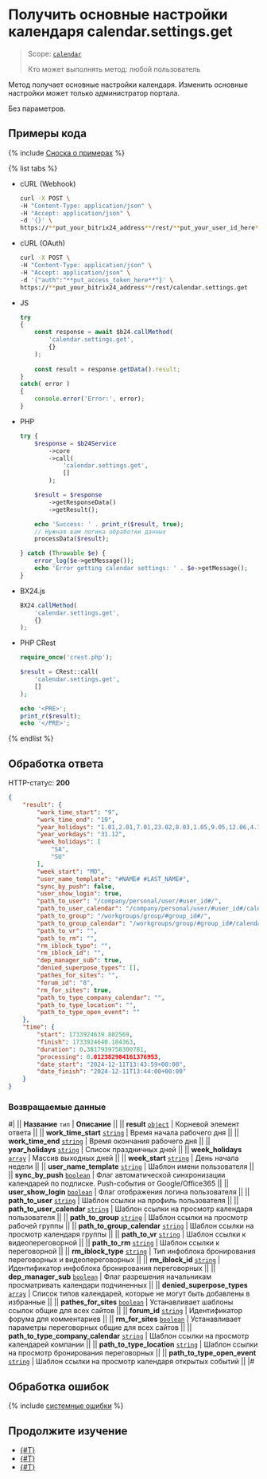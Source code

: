 # Получить основные настройки календаря calendar.settings.get

> Scope: [`calendar`](../scopes/permissions.md)
>
> Кто может выполнять метод: любой пользователь

Метод получает основные настройки календаря. Изменить основные настройки может только администратор портала.

Без параметров.

## Примеры кода

{% include [Сноска о примерах](../../_includes/examples.md) %}

{% list tabs %}

- cURL (Webhook)

    ```bash
    curl -X POST \
    -H "Content-Type: application/json" \
    -H "Accept: application/json" \
    -d '{}' \
    https://**put_your_bitrix24_address**/rest/**put_your_user_id_here**/**put_your_webbhook_here**/calendar.settings.get
    ```

- cURL (OAuth)

    ```bash
    curl -X POST \
    -H "Content-Type: application/json" \
    -H "Accept: application/json" \
    -d '{"auth":"**put_access_token_here**"}' \
    https://**put_your_bitrix24_address**/rest/calendar.settings.get
    ```

- JS


    ```js
    try
    {
    	const response = await $b24.callMethod(
    		'calendar.settings.get',
    		{}
    	);
    	
    	const result = response.getData().result;
    }
    catch( error )
    {
    	console.error('Error:', error);
    }
    ```

- PHP


    ```php
    try {
        $response = $b24Service
            ->core
            ->call(
                'calendar.settings.get',
                []
            );
    
        $result = $response
            ->getResponseData()
            ->getResult();
    
        echo 'Success: ' . print_r($result, true);
        // Нужная вам логика обработки данных
        processData($result);
    
    } catch (Throwable $e) {
        error_log($e->getMessage());
        echo 'Error getting calendar settings: ' . $e->getMessage();
    }
    ```

- BX24.js

    ```js
    BX24.callMethod(
        'calendar.settings.get',
        {}
    );
    ```

- PHP CRest

    ```php
    require_once('crest.php');

    $result = CRest::call(
        'calendar.settings.get',
        []
    );

    echo '<PRE>';
    print_r($result);
    echo '</PRE>';
    ```

{% endlist %}

## Обработка ответа

HTTP-статус: **200**

```json
{
    "result": {
        "work_time_start": "9",
        "work_time_end": "19",
        "year_holidays": "1.01,2.01,7.01,23.02,8.03,1.05,9.05,12.06,4.11",
        "year_workdays": "31.12",
        "week_holidays": [
            "SA",
            "SU"
        ],
        "week_start": "MO",
        "user_name_template": "#NAME# #LAST_NAME#",
        "sync_by_push": false,
        "user_show_login": true,
        "path_to_user": "/company/personal/user/#user_id#/",
        "path_to_user_calendar": "/company/personal/user/#user_id#/calendar/",
        "path_to_group": "/workgroups/group/#group_id#/",
        "path_to_group_calendar": "/workgroups/group/#group_id#/calendar/",
        "path_to_vr": "",
        "path_to_rm": "",
        "rm_iblock_type": "",
        "rm_iblock_id": "",
        "dep_manager_sub": true,
        "denied_superpose_types": [],
        "pathes_for_sites": "",
        "forum_id": "8",
        "rm_for_sites": true,
        "path_to_type_company_calendar": "",
        "path_to_type_location": "",
        "path_to_type_open_event": ""
    },
    "time": {
        "start": 1733924639.802569,
        "finish": 1733924640.184363,
        "duration": 0.3817939758300781,
        "processing": 0.012382984161376953,
        "date_start": "2024-12-11T13:43:59+00:00",
        "date_finish": "2024-12-11T13:44:00+00:00"
    }
}
```

### Возвращаемые данные

#|
|| **Название**
`тип` | **Описание** ||
|| **result**
[`object`](../data-types.md) | Корневой элемент ответа ||
|| **work_time_start**
[`string`](../data-types.md) | Время начала рабочего дня ||
|| **work_time_end**
[`string`](../data-types.md) | Время окончания рабочего дня ||
|| **year_holidays**
[`string`](../data-types.md) | Список праздничных дней ||
|| **week_holidays**
[`array`](../data-types.md) | Массив выходных дней ||
|| **week_start**
[`string`](../data-types.md) | День начала недели ||
|| **user_name_template**
[`string`](../data-types.md) | Шаблон имени пользователя ||
|| **sync_by_push**
[`boolean`](../data-types.md) | Флаг автоматической синхронизации календарей по подписке. Push-события от Google/Office365 ||
|| **user_show_login**
[`boolean`](../data-types.md) | Флаг отображения логина пользователя ||
|| **path_to_user**
[`string`](../data-types.md) | Шаблон ссылки на профиль пользователя ||
|| **path_to_user_calendar**
[`string`](../data-types.md) | Шаблон ссылки на просмотр календаря пользователя ||
|| **path_to_group**
[`string`](../data-types.md) | Шаблон ссылки на просмотр рабочей группы ||
|| **path_to_group_calendar**
[`string`](../data-types.md) | Шаблон ссылки на просмотр календаря группы ||
|| **path_to_vr**
[`string`](../data-types.md) | Шаблон ссылки к видеопереговорной ||
|| **path_to_rm**
[`string`](../data-types.md) | Шаблон ссылки к переговорной ||
|| **rm_iblock_type**
[`string`](../data-types.md) | Тип инфоблока бронирования переговорных и видеопереговорных ||
|| **rm_iblock_id**
[`string`](../data-types.md) | Идентификатор инфоблока бронирования переговорных ||
|| **dep_manager_sub**
[`boolean`](../data-types.md) | Флаг разрешения начальникам просматривать календари подчиненных ||
|| **denied_superpose_types**
[`array`](../data-types.md) | Список типов календарей, которые не могут быть добавлены в избранные ||
|| **pathes_for_sites**
[`boolean`](../data-types.md) | Устанавливает шаблоны ссылок общие для всех сайтов ||
|| **forum_id**
[`string`](../data-types.md) | Идентификатор форума для комментариев ||
|| **rm_for_sites**
[`boolean`](../data-types.md) | Устанавливает параметры переговорных общие для всех сайтов ||
|| **path_to_type_company_calendar**
[`string`](../data-types.md) | Шаблон ссылки на просмотр календарей компании ||
|| **path_to_type_location**
[`string`](../data-types.md) | Шаблон ссылки на просмотр бронирования переговорных ||
|| **path_to_type_open_event**
[`string`](../data-types.md) | Шаблон ссылки на просмотр календаря открытых событий ||
|#

## Обработка ошибок

{% include [системные ошибки](../../_includes/system-errors.md) %}

## Продолжите изучение 

- [{#T}](./index.md)
- [{#T}](./calendar-user-settings-get.md)
- [{#T}](./calendar-user-settings-set.md)